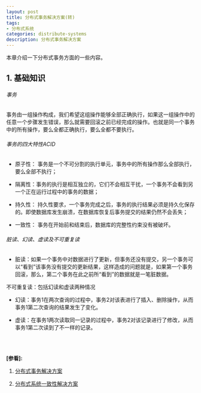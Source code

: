 ```yaml
---
layout: post
title: 分布式事务解决方案(转)
tags:
- 分布式系统
categories: distribute-systems
description: 分布式事务解决方案
---
```


本章介绍一下分布式事务方面的一些内容。

<!-- more -->

## 1. 基础知识

###### 事务

事务由一组操作构成，我们希望这组操作能够全部正确执行，如果这一组操作中的任意一个步骤发生错误，那么就需要回滚之前已经完成的操作。也就是同一个事务中的所有操作，要么全都正确执行，要么全都不要执行。

###### 事务的四大特性ACID

* 原子性： 事务是一个不可分割的执行单元，事务中的所有操作那么全部执行，要么全部不执行；

* 隔离性：事务的执行是相互独立的，它们不会相互干扰，一个事务不会看到另一个正在运行过程中的事务的数据；

* 持久性： 持久性要求，一个事务完成之后，事务的执行结果必须是持久化保存的。即使数据库发生崩溃，在数据库恢复后事务提交的结果仍然不会丢失；

* 一致性： 事务在开始前和结束后，数据库的完整性约束没有被破坏。

###### 脏读、幻读、虚读及不可重复读

* 脏读：如果一个事务中对数据进行了更新，但事务还没有提交，另一个事务可以“看到”该事务没有提交的更新结果，这样造成的问题就是，如果第一个事务回滚，那么，第二个事务在此之前所“看到”的数据就是一笔脏数据。

不可重复读：包括幻读和虚读两种情况

* 幻读：事务1在两次查询的过程中，事务2对该表进行了插入、删除操作，从而事务1第二次查询的结果发生了变化。

* 虚读：在事务1两次读取同一记录的过程中，事务2对该记录进行了修改，从而事务1第二次读到了不一样的记录。



<br />
<br />

**[参看]:**

1. [分布式事务解决方案](https://www.cnblogs.com/the-zym/p/13230674.html)

2. [分布式系统一致性解决方案](https://blog.csdn.net/kevin860/article/details/82322519)


<br />
<br />
<br />


